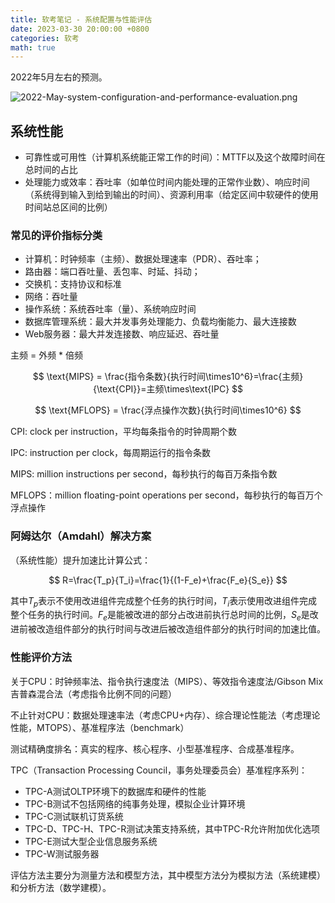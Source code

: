 ```yaml
---
title: 软考笔记 - 系统配置与性能评估
date: 2023-03-30 20:00:00 +0800
categories: 软考
math: true
---
```

2022年5月左右的预测。

![2022-May-system-configuration-and-performance-evaluation.png](https://s2.loli.net/2023/03/30/54D2uVJvLAhqfWY.png)

## 系统性能

- 可靠性或可用性（计算机系统能正常工作的时间）：MTTF以及这个故障时间在总时间的占比
- 处理能力或效率：吞吐率（如单位时间内能处理的正常作业数）、响应时间（系统得到输入到给到输出的时间）、资源利用率（给定区间中软硬件的使用时间站总区间的比例）

### 常见的评价指标分类

- 计算机：时钟频率（主频）、数据处理速率（PDR）、吞吐率；
- 路由器：端口吞吐量、丢包率、时延、抖动；
- 交换机：支持协议和标准
- 网络：吞吐量
- 操作系统：系统吞吐率（量）、系统响应时间
- 数据库管理系统：最大并发事务处理能力、负载均衡能力、最大连接数
- Web服务器：最大并发连接数、响应延迟、吞吐量

主频 = 外频 * 倍频

$$
\text{MIPS} = \frac{指令条数}{执行时间\times10^6}=\frac{主频}{\text{CPI}}=主频\times\text{IPC}
$$

$$
\text{MFLOPS} = \frac{浮点操作次数}{执行时间\times10^6}
$$

CPI: clock per instruction，平均每条指令的时钟周期个数

IPC: instruction per clock，每周期运行的指令条数

MIPS: million instructions per second，每秒执行的每百万条指令数

MFLOPS：million floating-point operations per second，每秒执行的每百万个浮点操作

### 阿姆达尔（Amdahl）解决方案

（系统性能）提升加速比计算公式：

$$
R=\frac{T_p}{T_i}=\frac{1}{(1-F_e)+\frac{F_e}{S_e}}
$$

其中$T_p$表示不使用改进组件完成整个任务的执行时间，$T_i$表示使用改进组件完成整个任务的执行时间。$F_e$是能被改进的部分占改进前执行总时间的比例，$S_e$是改进前被改造组件部分的执行时间与改进后被改造组件部分的执行时间的加速比值。

### 性能评价方法

关于CPU：时钟频率法、指令执行速度法（MIPS）、等效指令速度法/Gibson Mix吉普森混合法（考虑指令比例不同的问题）

不止针对CPU：数据处理速率法（考虑CPU+内存）、综合理论性能法（考虑理论性能，MTOPS）、基准程序法（benchmark）

测试精确度排名：真实的程序、核心程序、小型基准程序、合成基准程序。

TPC（Transaction Processing Council，事务处理委员会）基准程序系列：

- TPC-A测试OLTP环境下的数据库和硬件的性能
- TPC-B测试不包括网络的纯事务处理，模拟企业计算环境
- TPC-C测试联机订货系统
- TPC-D、TPC-H、TPC-R测试决策支持系统，其中TPC-R允许附加优化选项
- TPC-E测试大型企业信息服务系统
- TPC-W测试服务器

评估方法主要分为测量方法和模型方法，其中模型方法分为模拟方法（系统建模）和分析方法（数学建模）。

